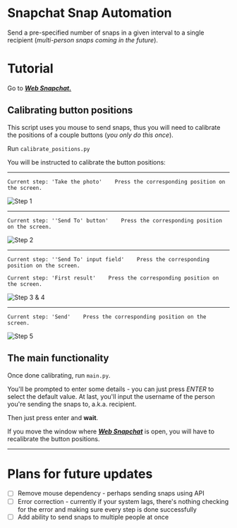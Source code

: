 # Snapchat Snap Automation
Send a pre-specified number of snaps in a given interval to a single recipient 
(*multi-person snaps coming in the future*).

# Tutorial
Go to [***Web Snapchat.***](https://web.snapchat.com/)
## Calibrating button positions
This script uses you mouse to send snaps, thus you will need to calibrate the positions of a couple buttons 
(*you only do this once*).

Run `calibrate_positions.py`

You will be instructed to calibrate the button positions:

---

```text
Current step: 'Take the photo'    Press the corresponding position on the screen.
```
![Step 1](https://user-images.githubusercontent.com/76653181/199108008-6ccd0aec-d7ca-479b-bb51-e702340a3b02.png)

---

```text
Current step: ''Send To' button'    Press the corresponding position on the screen.
```

![Step 2](https://user-images.githubusercontent.com/76653181/199108397-b7d56588-5237-44f3-b9ec-a0dfbcf4e971.png)

---

```text
Current step: ''Send To' input field'    Press the corresponding position on the screen.

Current step: 'First result'    Press the corresponding position on the screen.
```
![Step 3 & 4](https://user-images.githubusercontent.com/76653181/199108639-1ffbd9b0-c608-4b8f-84ac-56abc6634588.png)

---

```text
Current step: 'Send'    Press the corresponding position on the screen.
```
![Step 5](https://user-images.githubusercontent.com/76653181/199109168-ba45634b-327a-49c8-89a2-c8d455c59950.png)

## The main functionality
Once done calibrating, run `main.py`.

You'll be prompted to enter some details - you can just press *ENTER* to select the default value.
At last, you'll input the username of the person you're sending the snaps to, a.k.a. recipient.

Then just press enter and **wait**.

If you move the window where [***Web Snapchat***](https://web.snapchat.com/) is open, you will have to recalibrate the 
button positions.

---

# Plans for future updates
- [ ] Remove mouse dependency - perhaps sending snaps using API
- [ ] Error correction - currently if your system lags, there's nothing checking for the error and making sure 
every step is done successfully
- [ ] Add ability to send snaps to multiple people at once